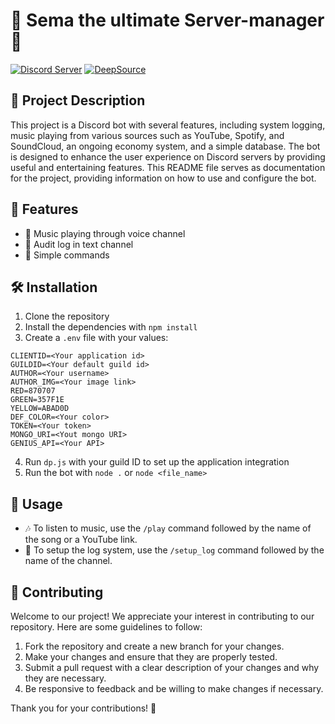 # 🤖 Sema the ultimate Server-manager 🎵

[![Discord Server](https://img.shields.io/discord/123456789012345678?color=7289DA&label=Discord&logo=discord&logoColor=ffffff)](https://discord.gg/invite/fVCZEmgws5)
[![DeepSource](https://app.deepsource.com/gh/pdomi06/Sema.svg/?label=active+issues&show_trend=true&token=8Dns4wboJzsClyuwwuG5XqFv)](https://app.deepsource.com/gh/pdomi06/Sema/)

## 📝 Project Description

This project is a Discord bot with several features, including system logging, music playing from various sources such as YouTube, Spotify, and SoundCloud, an ongoing economy system, and a simple database. The bot is designed to enhance the user experience on Discord servers by providing useful and entertaining features. This README file serves as documentation for the project, providing information on how to use and configure the bot.

## 🚀 Features

- 🎵 Music playing through voice channel
- 📜 Audit log in text channel
- 💬 Simple commands

## 🛠️ Installation

1. Clone the repository
2. Install the dependencies with `npm install`
3. Create a `.env` file with your values:

```
CLIENTID=<Your application id>
GUILDID=<Your default guild id>
AUTHOR=<Your username>
AUTHOR_IMG=<Your image link>
RED=870707
GREEN=357F1E
YELLOW=ABAD0D
DEF_COLOR=<Your color>
TOKEN=<Your token>
MONGO_URI=<Yout mongo URI>
GENIUS_API=<Your API>
```

4. Run `dp.js` with your guild ID to set up the application integration
5. Run the bot with `node .` or `node <file_name>`

## 📖 Usage

- 🎶 To listen to music, use the `/play` command followed by the name of the song or a YouTube link.
- 📝 To setup the log system, use the `/setup_log` command followed by the name of the channel.

## 🤝 Contributing

Welcome to our project! We appreciate your interest in contributing to our repository. Here are some guidelines to follow:

1. Fork the repository and create a new branch for your changes.
2. Make your changes and ensure that they are properly tested.
3. Submit a pull request with a clear description of your changes and why they are necessary.
4. Be responsive to feedback and be willing to make changes if necessary.

Thank you for your contributions! 🙏
